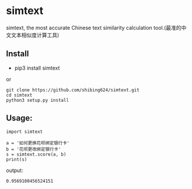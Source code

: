 # simtext
simtext, the most accurate Chinese text similarity calculation tool.(最准的中文文本相似度计算工具)

## Install
* pip3 install simtext

or

```
git clone https://github.com/shibing624/simtext.git
cd simtext
python3 setup.py install
```

## Usage:
```
import simtext

a = '如何更换花呗绑定银行卡'
b = '花呗更改绑定银行卡'
s = simtext.score(a, b)
print(s)

```

output:
```
0.9569100456524151
```
